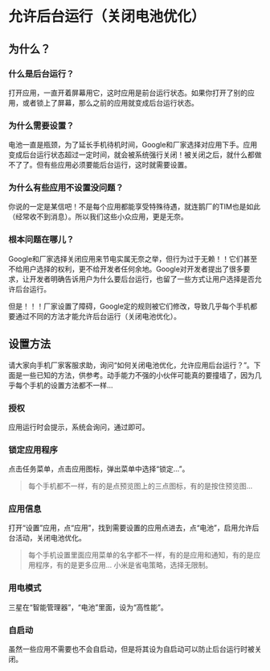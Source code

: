 # 允许后台运行（关闭电池优化）

## 为什么？

### 什么是后台运行？

打开应用，一直开着屏幕用它，这时应用是前台运行状态。如果你打开了别的应用，或者锁上了屏幕，那么之前的应用就变成后台运行状态。

### 为什么需要设置？

电池一直是瓶颈，为了延长手机待机时间，Google和厂家选择对应用下手。应用变成后台运行状态超过一定时间，就会被系统强行关闭！被关闭之后，就什么都做不了了。但有些应用必须要能后台运行，这时就需要设置。

### 为什么有些应用不设置没问题？

你说的一定是某信吧！不是每个应用都能享受特殊待遇，就连鹅厂的TIM也是如此（经常收不到消息）。所以我们这些小众应用，更是无奈。

### 根本问题在哪儿？

Google和厂家选择关闭应用来节电实属无奈之举，但行为过于无赖！！它们甚至不给用户选择的权利，更不给开发者任何余地。Google对开发者提出了很多要求，让开发者明确告诉用户为什么要后台运行，也留了一些方式让用户选择是否允许后台运行。

但是！！！厂家设置了障碍，Google定的规则被它们修改，导致几乎每个手机都要通过不同的方法才能允许后台运行（关闭电池优化）。

## 设置方法

请大家向手机厂家客服求助，询问“如何关闭电池优化，允许应用后台运行？”。下面是一些已知的方法，供参考。动手能力不强的小伙伴可能真的要撞墙了，因为几乎每个手机的设置方法都不一样...

### 授权

应用运行时会提示，系统会询问，通过即可。

### 锁定应用程序

点击任务菜单，点击应用图标，弹出菜单中选择“锁定...”。
> 每个手机都不一样，有的是点预览图上的三点图标，有的是按住预览图...

### 应用信息

打开“设置”应用，点“应用”，找到需要设置的应用点进去，点“电池”，启用允许后台活动，关闭电池优化。
> 每个手机设置里面应用菜单的名字都不一样，有的是应用和通知，有的是应用程序，有的是更多应用... 小米是省电策略，选择无限制。

### 用电模式

三星在“智能管理器”，“电池”里面，设为“高性能”。

### 自启动

虽然一些应用不需要也不会自启动，但是将其设为自启动可以防止后台运行时被关闭。